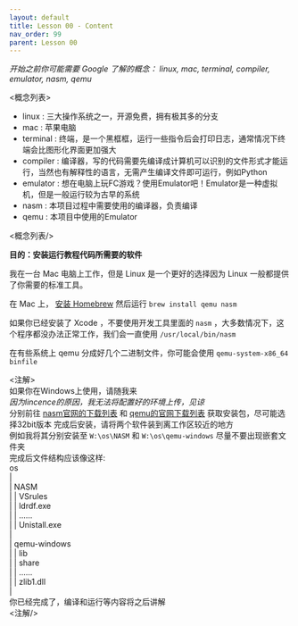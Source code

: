 ```yaml
---
layout: default
title: Lesson 00 - Content
nav_order: 99
parent: Lesson 00
---
```


*开始之前你可能需要 Google 了解的概念： linux, mac, terminal, compiler, emulator, nasm, qemu*

<概念列表>
- linux : 三大操作系统之一，开源免费，拥有极其多的分支
- mac : 苹果电脑
- terminal : 终端，是一个黑框框，运行一些指令后会打印日志，通常情况下终端会比图形化界面更加强大
- compiler : 编译器，写的代码需要先编译成计算机可以识别的文件形式才能运行，当然也有解释性的语言，无需产生编译文件即可运行，例如Python
- emulator : 想在电脑上玩FC游戏？使用Emulator吧！Emulator是一种虚拟机，但是一般运行较为古早的系统
- nasm : 本项目过程中需要使用的编译器，负责编译  
- qemu : 本项目中使用的Emulator  

<概念列表/>

**目的：安装运行教程代码所需要的软件**

我在一台 Mac 电脑上工作，但是 Linux 是一个更好的选择因为 Linux 一般都提供了你需要的标准工具。

在 Mac 上， [安装 Homebrew](http://brew.sh) 然后运行 `brew install qemu nasm`

如果你已经安装了 Xcode ，不要使用开发工具里面的 `nasm` ，大多数情况下，这个程序都没办法正常工作，我们会一直使用 `/usr/local/bin/nasm`

在有些系统上 qemu 分成好几个二进制文件，你可能会使用 `qemu-system-x86_64 binfile`

<注解>  
如果你在Windows上使用，请随我来  
*因为lincence的原因，我无法将配置好的环境上传，见谅*  
分别前往 [nasm官网的下载列表](https://www.nasm.us/pub/nasm/releasebuilds/?C=M;O=D) 和 [qemu的官网下载列表](https://www.qemu.org/download/#windows) 获取安装包，尽可能选择32bit版本
完成后安装，请将两个软件装到离工作区较近的地方  
例如我将其分别安装至 `W:\os\NASM` 和 `W:\os\qemu-windows` 尽量不要出现嵌套文件夹  
完成后文件结构应该像这样:  
os  
|  
| NASM  
| | VSrules  
| | ldrdf.exe  
| | ......  
| | Unistall.exe  
|  
| qemu-windows  
| | lib  
| | share  
| | ......  
| | zlib1.dll  
|  
你已经完成了，编译和运行等内容将之后讲解  
<注解/>  